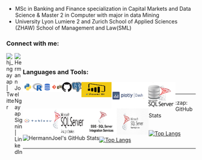 [//]: # ( ## Financial markets and data Science Enthousiast!!)

- MSc in Banking and Finance specialization in Capital Markets and Data Science & Master 2 in Computer with major in data Mining
- University Lyon Lumiere 2 and Zurich School of Applied Sciences (ZHAW) School of Management and Law(SML)


### Connect with me:
[<img align="left" alt="hj_ngayap | Twitter" width="22px" src="https://cdn.jsdelivr.net/npm/simple-icons@v3/icons/twitter.svg" />][twitter]
[<img align="left" alt="Hermann Joel Ngayap Signin | LinkedIn" width="22px" src="https://cdn.jsdelivr.net/npm/simple-icons@v3/icons/linkedin.svg" />][linkedin]

<br />

### Languages and Tools:

<img align="left" alt="Python" width="26px" src="https://raw.githubusercontent.com/github/explore/80688e429a7d4ef2fca1e82350fe8e3517d3494d/topics/python/python.png" />
<img align="left" alt="R" width="26px" src="https://raw.githubusercontent.com/github/explore/80688e429a7d4ef2fca1e82350fe8e3517d3494d/topics/r/r.png" />
<img align="left" alt="SQL" width="26px" src="https://raw.githubusercontent.com/github/explore/80688e429a7d4ef2fca1e82350fe8e3517d3494d/topics/sql/sql.png" />
<img align="left" alt="Git" width="26px" src="https://raw.githubusercontent.com/github/explore/80688e429a7d4ef2fca1e82350fe8e3517d3494d/topics/git/git.png" />
<img align="left" alt="GitHub" width="26px" src="https://raw.githubusercontent.com/github/explore/78df643247d429f6cc873026c0622819ad797942/topics/github/github.png" />
<img align="left" alt="PostgreSQL" width="26px" src="https://raw.githubusercontent.com/github/explore/80688e429a7d4ef2fca1e82350fe8e3517d3494d/topics/postgresql/postgresql.png" />
<img align="left" alt="PowerBi" width="80" height="40" src="/Images/power%20BI.jpg" />
<img align="left" alt="Plotly-Dash" width="85" height="70" src="/Images/plotlydash.png" />  
<img align="left" alt="SQLSERVER" width="85" height="70" src="/Images/sqlserver.jpg" />
<img align="left" alt="Tableau" width="80" height="65" src="/Images/Tableau.png" />
<img align="left" alt="SSAS" width="85" height="70" src="/Images/ssas.png" />
<img align="left" alt="SSIS" width="85" height="70" src="/Images/ssis.png" />
<img align="left" alt="SSRS" width="85" height="70" src="/Images/ssrs.jpg" />
<br />

---

<summary>:zap: GitHub Stats</summary>
<img align="left" alt="HermannJoel's GitHub Stats" src="https://github-readme-stats.vercel.app/api?username=HermannJoel&show_icons=true&hide_border=true" />
<br />

[![Top Langs](https://github-readme-stats.vercel.app/api/top-langs/?username=HermannJoel&langs_count=5)](https://github.com/HermannJoel/github-readme-stats)
[![Top Langs](https://github-readme-stats.vercel.app/api/top-langs/?username=HermannJoel&layout=compact)](https://github.com/HermannJoel/github-readme-stats)
</details>

[twitter]: https://twitter.com/hj_ngayap
[linkedin]: https://www.linkedin.com/in/hermann-joel-ngayap-signin-5b35b513b/

---

